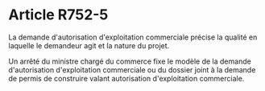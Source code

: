 # Article R752-5

<p>La demande d'autorisation d'exploitation commerciale précise la qualité en laquelle le demandeur agit et la nature du projet.</p><p>Un arrêté du ministre chargé du commerce fixe le modèle de la demande d'autorisation d'exploitation commerciale ou du dossier joint à la demande de permis de construire valant autorisation d'exploitation commerciale. </p>